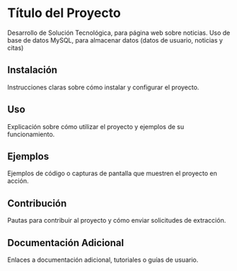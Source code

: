 # Título del Proyecto

Desarrollo de Solución Tecnológica, para página web sobre noticias. Uso de base de datos MySQL, para almacenar datos (datos de usuario, noticias y citas)

## Instalación

Instrucciones claras sobre cómo instalar y configurar el proyecto.

## Uso

Explicación sobre cómo utilizar el proyecto y ejemplos de su funcionamiento.

## Ejemplos

Ejemplos de código o capturas de pantalla que muestren el proyecto en acción.

## Contribución

Pautas para contribuir al proyecto y cómo enviar solicitudes de extracción.


## Documentación Adicional

Enlaces a documentación adicional, tutoriales o guías de usuario.
